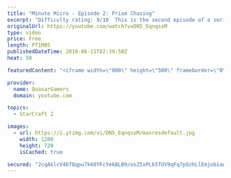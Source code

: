 ```yaml
---
title: "Minute Micro - Episode 2: Prism Chasing"
excerpt: "Difficulty rating: 9/10  This is the second episode of a series of 1-minute videos explaining how to perform common micro techniques. This episode is on warp prism chasing  twitch.tv/Quasarprintf"
originalUrl: https://youtube.com/watch?v=DN5_EqnqsxM
type: video
price: Free
length: PT1M8S
publishedDateTime: 2018-06-11T02:39:50Z
heat: 50

featuredContent: "<iframe width=\"800\" height=\"500\" frameborder=\"0\" src=\"https://www.youtube.com/embed/DN5_EqnqsxM\" allow=\"accelerometer; autoplay; encrypted-media; gyroscope; picture-in-picture\" allowfullscreen></iframe>"

provider:
  name: QuasarGamers
  domain: youtube.com

topics:
  - StarCraft 2

images:
  - url: https://i.ytimg.com/vi/DN5_EqnqsxM/maxresdefault.jpg
    width: 1280
    height: 720
    isCached: true

secured: "2cqAklcV4bTQqpu7k60YFcYekBLB9/osZIxPLk5TUV9qFq7pOzhLlEmjobiaArKJ1/oxZx7Sn9a4vnHidDR6OISYIu9N1qsN6x2wW4sjDuYpG3CZrwPKc2Y4t/iKcE0X9xGwX8JUnkcuYVlM7D9TlvkZ+9h7LNmUArHWQaNNJinSfjd5Md7eeWiKyhYzKKbXFGHgXoRpk1uLLuz4hI2tvsoijL5LUIZ2+YrWnHyCMWy83tW2tbWIU96ez5FCZoSmZM4PtjvnEXzdW9Y5mC8/paKIfrWQkL/Fk0ZPpm1Yg+mca1qc9a+Bo6Dd8xoxeQHWl0IZi8vAd4BA0V2JfY7WJGkuXj6Az6Pt060QyH0FWPZzyY6PJUPBv7sKtLbjiQw0ZLUkLQY+PbNJfs6OxO6YDbRqhAyF1Dr1Os1E05n35qo=;hGfv8S57zY9MVahMrfj97w=="
---
```


